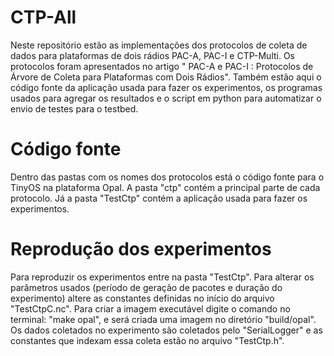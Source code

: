 # CTP-All

Neste repositório estão as implementações dos protocolos de coleta de dados para plataformas de dois rádios PAC-A, PAC-I e CTP-Multi. Os protocolos foram apresentados no artigo " PAC-A e PAC-I : Protocolos de Árvore de Coleta para Plataformas com Dois Rádios". Também estão aqui o código fonte da aplicação usada para fazer os experimentos, os programas usados para agregar os resultados e o script em python para automatizar o envio de testes para o testbed.

# Código fonte

Dentro das pastas com os nomes dos protocolos está o código fonte para o TinyOS na plataforma Opal. A pasta "ctp" contém a principal parte de cada protocolo. Já a pasta "TestCtp" contém a aplicação usada para fazer os experimentos.

# Reprodução dos experimentos

Para reproduzir os experimentos entre na pasta "TestCtp". Para alterar os parâmetros usados (período de geração de pacotes e duração do experimento) altere as constantes definidas no início do arquivo "TestCtpC.nc". Para criar a imagem executável digite o comando no terminal: "make opal", e será criada uma imagem no diretório "build/opal". Os dados coletados no experimento são coletados pelo "SerialLogger" e as constantes que indexam essa coleta estão no arquivo "TestCtp.h".
